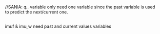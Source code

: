 //SANIA: 
q.. variable only need one variable since the past variable is used to predict the next/current one.


<br />
imuf & imu_w need past and current values variables

